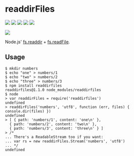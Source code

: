 # readdirFiles

[![][build-img]][build]
[![][coverage-img]][coverage]
[![][dependencies-img]][dependencies]
[![][devdependencies-img]][devdependencies]
[![][module-img]][module]

[![][npm-img]][npm]

Node.js' [fs.readdir] + [fs.readFile].

[build]:     https://travis-ci.org/tallesl/readdirfiles
[build-img]: https://travis-ci.org/tallesl/readdirfiles.png

[coverage]:     https://coveralls.io/r/tallesl/readdirfiles?branch=master
[coverage-img]: https://coveralls.io/repos/tallesl/readdirfiles/badge.png?branch=master

[dependencies]:     https://david-dm.org/tallesl/readdirfiles
[dependencies-img]: https://david-dm.org/tallesl/readdirfiles.png

[devdependencies]:     https://david-dm.org/tallesl/readdirfiles#info=devDependencies
[devdependencies-img]: https://david-dm.org/tallesl/readdirfiles/dev-status.png

[module]:     http://badge.fury.io/js/readdirfiles
[module-img]: https://badge.fury.io/js/readdirfiles.png

[npm]:     https://nodei.co/npm/readdirfiles
[npm-img]: https://nodei.co/npm/readdirfiles.png?mini=true

[fs.readdir]:  http://nodejs.org/api/fs.html#fs_fs_readdir_path_callback
[fs.readFile]: http://nodejs.org/api/fs.html#fs_fs_readfile_filename_options_callback

## Usage

```
$ mkdir numbers
$ echo "one" > numbers/1
$ echo "two" > numbers/2
$ echo "three" > numbers/3
$ npm install readdirfiles
readdirfiles@1.1.0 node_modules/readdirfiles
$ node
> var readdirFiles = require('readdirfiles')
undefined
> readdirFiles('numbers', 'utf8', function (err, files) { console.dir(files) })
undefined
> [ { path: 'numbers/1', content: 'one\n' },
  { path: 'numbers/2', content: 'two\n' },
  { path: 'numbers/3', content: 'three\n' } ]
> /*
... There's a ReadableStream too if you want:
... var rs = new readdirFiles.Stream('numbers', 'utf8')
... */
undefined
```
